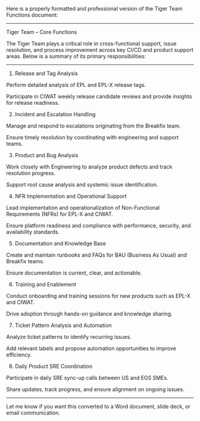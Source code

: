 
Here is a properly formatted and professional version of the Tiger Team Functions document:


---

Tiger Team – Core Functions

The Tiger Team plays a critical role in cross-functional support, issue resolution, and process improvement across key CI/CD and product support areas. Below is a summary of its primary responsibilities:


---

1. Release and Tag Analysis

Perform detailed analysis of EPL and EPL-X release tags.

Participate in CIWAT weekly release candidate reviews and provide insights for release readiness.


2. Incident and Escalation Handling

Manage and respond to escalations originating from the Breakfix team.

Ensure timely resolution by coordinating with engineering and support teams.


3. Product and Bug Analysis

Work closely with Engineering to analyze product defects and track resolution progress.

Support root cause analysis and systemic issue identification.


4. NFR Implementation and Operational Support

Lead implementation and operationalization of Non-Functional Requirements (NFRs) for EPL-X and CIWAT.

Ensure platform readiness and compliance with performance, security, and availability standards.


5. Documentation and Knowledge Base

Create and maintain runbooks and FAQs for BAU (Business As Usual) and Breakfix teams.

Ensure documentation is current, clear, and actionable.


6. Training and Enablement

Conduct onboarding and training sessions for new products such as EPL-X and CIWAT.

Drive adoption through hands-on guidance and knowledge sharing.


7. Ticket Pattern Analysis and Automation

Analyze ticket patterns to identify recurring issues.

Add relevant labels and propose automation opportunities to improve efficiency.


8. Daily Product SRE Coordination

Participate in daily SRE sync-up calls between US and EGS SMEs.

Share updates, track progress, and ensure alignment on ongoing issues.



---

Let me know if you want this converted to a Word document, slide deck, or email communication.

